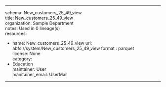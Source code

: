 


---  
schema: New_customers_25_49_view  
title: New_customers_25_49_view  
organization: Sample Department  
notes: Used in 0 lineage(s)  
resources:  
  - name: New_customers_25_49_view 
    url: abfs://system/New_customers_25_49_view 
    format : parquet  
license: None  
category:
  - Education  
maintainer: User  
maintainer_email: UserMail  
---